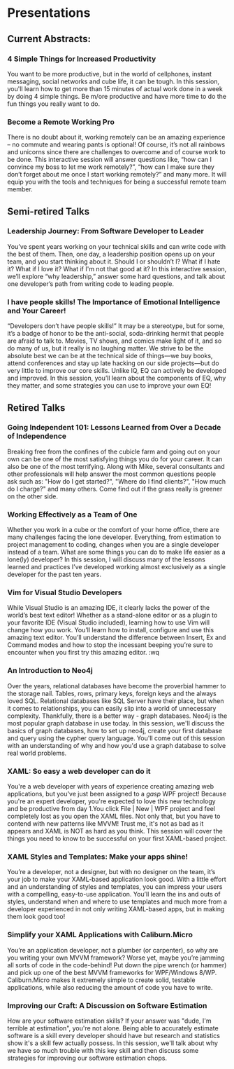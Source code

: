 # Presentations

## Current Abstracts:

### 4 Simple Things for Increased Productivity

You want to be more productive, but in the world of cellphones, instant
messaging, social networks and cube life, it can be tough. In this session,
you'll learn how to get more than 15 minutes of actual work done in a week by
doing 4 simple things. Be m/ore productive and have more time to do the fun
things you really want to do.

### Become a Remote Working Pro

There is no doubt about it, working remotely can be an amazing experience – no
commute and wearing pants is optional! Of course, it’s not all rainbows and
unicorns since there are challenges to overcome and of course work to be done.
This interactive session will answer questions like, “how can I convince my
boss to let me work remotely?”, “how can I make sure they don’t forget about me
once I start working remotely?” and many more. It will equip you with the tools
and techniques for being a successful remote team member.

## Semi-retired Talks

### Leadership Journey: From Software Developer to Leader

You’ve spent years working on your technical skills and can write code with the
best of them. Then, one day, a leadership position opens up on your team, and
you start thinking about it. Should I or shouldn’t I? What if I hate it? What
if I love it? What if I'm not that good at it? In this interactive session,
we’ll explore “why leadership,” answer some hard questions, and talk about one
developer’s path from writing code to leading people.

### I have people skills! The Importance of Emotional Intelligence and Your Career!

“Developers don’t have people skills!” It may be a stereotype, but for some,
it’s a badge of honor to be the anti-social, soda-drinking hermit that people
are afraid to talk to. Movies, TV shows, and comics make light of it, and so do
many of us, but it really is no laughing matter. We strive to be the absolute
best we can be at the technical side of things—we buy books, attend conferences
and stay up late hacking on our side projects—but do very little to improve our
core skills. Unlike IQ, EQ can actively be developed and improved. In this
session, you’ll learn about the components of EQ, why they matter, and some
strategies you can use to improve your own EQ!

## Retired Talks

### Going Independent 101: Lessons Learned from Over a Decade of Independence

Breaking free from the confines of the cubicle farm and going out on your own
can be one of the most satisfying things you do for your career. It can also be
one of the most terrifying. Along with Mike, several consultants and other
professionals will help answer the most common questions people ask such as:
"How do I get started?", "Where do I find clients?", "How much do I charge?"
and many others. Come find out if the grass really is greener on the other
side. 

### Working Effectively as a Team of One

Whether you work in a cube or the comfort of your home office, there are many
challenges facing the lone developer. Everything, from estimation to project
management to coding, changes when you are a single developer instead of a
team. What are some things you can do to make life easier as a lone(ly)
developer? In this session, I will discuss many of the lessons learned and
practices I’ve developed working almost exclusively as a single developer for
the past ten years.

### Vim for Visual Studio Developers

While Visual Studio is an amazing IDE, it clearly lacks the power of the
world’s best text editor! Whether as a stand-alone editor or as a plugin to
your favorite IDE (Visual Studio included), learning how to use Vim will change
how you work. You’ll learn how to install, configure and use this amazing text
editor. You’ll understand the difference between Insert, Ex and Command modes
and how to stop the incessant beeping you’re sure to encounter when you first
try this amazing editor. :wq

### An Introduction to Neo4j

Over the years, relational databases have become the proverbial hammer to the
storage nail. Tables, rows, primary keys, foreign keys and the always loved
SQL. Relational databases like SQL Server have their place, but when it comes
to relationships, you can easily slip into a world of unnecessary complexity.
Thankfully, there is a better way - graph databases. Neo4j is the most popular
graph database in use today. In this session, we'll discuss the basics of graph
databases, how to set up neo4j, create your first database and query using the
cypher query language. You'll come out of this session with an understanding of
why and how you'd use a graph database to solve real world problems.

### XAML: So easy a web developer can do it

You're a web developer with years of experience creating amazing web
applications, but you've just been assigned to a *gasp* WPF project! Because
you're an expert developer, you're expected to love this new technology and be
productive from day 1.You click File | New | WPF project and feel completely
lost as you open the XAML files. Not only that, but you have to contend with
new patterns like MVVM! Trust me, it's not as bad as it appears and XAML is NOT
as hard as you think. This session will cover the things you need to know to be
successful on your first XAML-based project.

### XAML Styles and Templates: Make your apps shine!

You’re a developer, not a designer, but with no designer on the team, it’s your
job to make your XAML-based application look good. With a little effort and an
understanding of styles and templates, you can impress your users with a
compelling, easy-to-use application. You’ll learn the ins and outs of styles,
understand when and where to use templates and much more from a developer
experienced in not only writing XAML-based apps, but in making them look good
too!

### Simplify your XAML Applications with Caliburn.Micro

You’re an application developer, not a plumber (or carpenter), so why are you
writing your own MVVM framework? Worse yet, maybe you’re jamming all sorts of
code in the code-behind! Put down the pipe wrench (or hammer) and pick up one
of the best MVVM frameworks for WPF/Windows 8/WP. Caliburn.Micro makes it
extremely simple to create solid, testable applications, while also reducing
the amount of code you have to write.

### Improving our Craft: A Discussion on Software Estimation

How are your software estimation skills? If your answer was "dude, I'm terrible
at estimation", you're not alone. Being able to accurately estimate software is
a skill every developer should have but research and statistics show it's a
skill few actually possess. In this session, we'll talk about why we have so
much trouble with this key skill and then discuss some strategies for improving
our software estimation chops.
